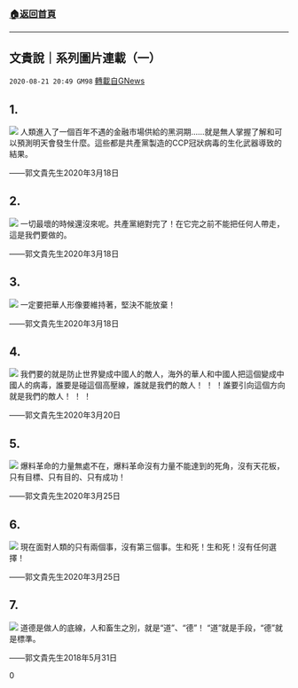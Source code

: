 ###  [:house:返回首頁](https://github.com/ourhimalayas/txt)
---

## 文貴說｜系列圖片連載（一）
`2020-08-21 20:49 GM98` [轉載自GNews](https://gnews.org/zh-hant/310624/)

##  1. 
![](https://s3.amazonaws.com/gnews-media-offload/wp-content/uploads/2020/08/21194428/1-1-2.jpg)
人類進入了一個百年不遇的金融市場供給的黑洞期……就是無人掌握了解和可以預測明天會發生什麼。這些都是共產黨製造的CCP冠狀病毒的生化武器導致的結果。

——郭文貴先生2020年3月18日

##  2. 
![](https://s3.amazonaws.com/gnews-media-offload/wp-content/uploads/2020/08/21200035/1-2-1.jpg)
一切最壞的時候還沒來呢。共產黨絕對完了！在它完之前不能把任何人帶走，這是我們要做的。

——郭文貴先生2020年3月18日

##  3. 
![](https://s3.amazonaws.com/gnews-media-offload/wp-content/uploads/2020/08/21200213/1-3-1.jpg)
一定要把華人形像要維持著，堅決不能放棄！

——郭文貴先生2020年3月18日

##  4. 
![](https://s3.amazonaws.com/gnews-media-offload/wp-content/uploads/2020/08/21200334/1-4-1.jpg)
我們要的就是防止世界變成中國人的敵人，海外的華人和中國人把這個變成中國人的病毒，誰要是碰這個高壓線，誰就是我們的敵人！ ！ ！誰要引向這個方向就是我們的敵人！ ！ ！

——郭文貴先生2020年3月20日

##  5. 
![](https://s3.amazonaws.com/gnews-media-offload/wp-content/uploads/2020/08/21201150/1-5-1.jpg)
爆料革命的力量無處不在，爆料革命沒有力量不能達到的死角，沒有天花板，只有目標、只有目的、只有成功！

——郭文貴先生2020年3月25日

##  6. 
![](https://s3.amazonaws.com/gnews-media-offload/wp-content/uploads/2020/08/21201415/1-6-1.jpg)
現在面對人類的只有兩個事，沒有第三個事。生和死！生和死！沒有任何選擇！

——郭文貴先生2020年3月25日

##  7. 
![](https://s3.amazonaws.com/gnews-media-offload/wp-content/uploads/2020/08/21201531/1-7-1.jpg)
道德是做人的底線，人和畜生之別，就是“道”、“德”！ “道”就是手段，“德”就是標準。

——郭文貴先生2018年5月31日



0
